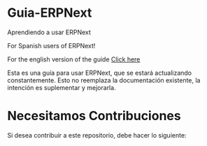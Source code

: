 # Guia-ERPNext
Aprendiendo a usar ERPNext

For Spanish users of ERPNext!

For the english version of the guide [Click here](https://github.com/sihaysistema/ERPNext-Guide)

Esta es una guía para usar ERPNext, que se estará actualizando constantemente.
Esto no reemplaza la documentación existente, la intención es suplementar y mejorarla.

# Necesitamos Contribuciones
Si desea contribuir a este repositorio, debe hacer lo siguiente: